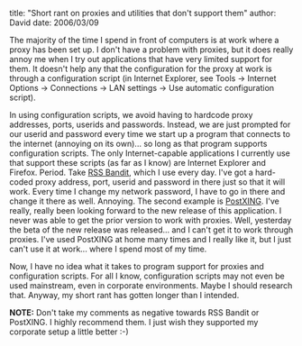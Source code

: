 
title: "Short rant on proxies and utilities that don't support them"
author: David
date: 2006/03/09

The majority of the time I spend in front of computers is at work where a proxy has been set up. I don't have a problem with proxies, but it does really annoy me when I try out applications that have very limited support for them. It doesn't help any that the configuration for the proxy at work is through a configuration script (in Internet Explorer, see Tools -&gt; Internet Options -&gt; Connections -&gt; LAN settings -&gt; Use automatic configuration script). 

In using configuration scripts, we avoid having to hardcode proxy addresses, ports, userids and passwords. Instead, we are just prompted for our userid and password every time we start up a program that connects to the internet (annoying on its own)... so long as that program supports configuration scripts. The only Internet-capable applications I currently use that support these scripts (as far as I know) are Internet Explorer and Firefox. Period. Take [RSS Bandit](http://www.rssbandit.org), which I use every day. I've got a hard-coded proxy address, port, userid and password in there just so that it will work. Every time I change my network password, I have to go in there and change it there as well. Annoying. The second example is [PostXING](http://www.postxing.net). I've really, really been looking forward to the new release of this application. I never was able to get the prior version to work with proxies. Well, yesterday the beta of the new release was released... and I can't get it to work through proxies. I've used PostXING at home many times and I really like it, but I just can't use it at work... where I spend most of my time.

Now, I have no idea what it takes to program support for proxies and configuration scripts. For all I know, configuration scripts may not even be used mainstream, even in corporate environments. Maybe I should research that. Anyway, my short rant has gotten longer than I intended.

**NOTE:** Don't take my comments as negative towards RSS Bandit or PostXING. I highly recommend them. I just wish they supported my corporate setup a little better :-)
